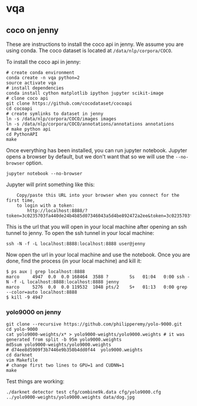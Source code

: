 # vqa

## coco on jenny

These are instructions to install the coco api in jenny.
We assume you are using conda.
The coco dataset is located at `/data/nlp/corpora/COCO`.

To install the coco api in jenny:
```
# create conda environment
conda create -n vqa python=2
source activate vqa
# install dependencies
conda install cython matplotlib ipython jupyter scikit-image
# clone coco api
git clone https://github.com/cocodataset/cocoapi
cd cocoapi
# create symlinks to dataset in jenny
ln -s /data/nlp/corpora/COCO/images images
ln -s /data/nlp/corpora/COCO/annotations/annotations annotations
# make python api
cd PythonAPI
make
```
Once everything has been installed, you can run jupyter notebook.
Jupyter opens a browser by default, but we don't want that so we will
use the `--no-browser` option.
```
jupyter notebook --no-browser
```
Jupyter will print something like this:
```
    Copy/paste this URL into your browser when you connect for the first time,
    to login with a token:
        http://localhost:8888/?token=3c0235703fa440de24b4b85d07346043a5d4be892472a2ee&token=3c0235703fa440de24b4b85d07346043a5d4be892472a2ee
```
This is the url that you will open in your local machine after opening an ssh tunnel to jenny.
To open the ssh tunnel in your local machine:
```
ssh -N -f -L localhost:8888:localhost:8888 user@jenny
```
Now open the url in your local machine and use the notebook.
Once you are done, find the process (in your local machine) and kill it:
```
$ ps aux | grep localhost:8888
marco     4947  0.0  0.0 168464  3588 ?        Ss   01:04   0:00 ssh -N -f -L localhost:8888:localhost:8888 jenny
marco     5276  0.0  0.0 119532  1048 pts/2    S+   01:13   0:00 grep --color=auto localhost:8888
$ kill -9 4947
```

### yolo9000 on jenny

```
git clone --recursive https://github.com/philipperemy/yolo-9000.git
cd yolo-9000
cat yolo9000-weights/x* > yolo9000-weights/yolo9000.weights # it was generated from split -b 95m yolo9000.weights
md5sum yolo9000-weights/yolo9000.weights
# d74ee8d5909f3b7446e9b350b4dd0f44  yolo9000.weights
cd darknet
vim Makefile
# change first two lines to GPU=1 and CUDNN=1
make
```

Test things are working:
```
./darknet detector test cfg/combine9k.data cfg/yolo9000.cfg ../yolo9000-weights/yolo9000.weights data/dog.jpg
```
